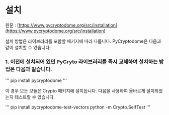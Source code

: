 # 설치

원문 : [https://www.pycryptodome.org/src/installation](https://www.pycryptodome.org/src/installation)

설치 방법은 라이브러리를 포함할 패키지에 따라 다릅니다. PyCryptodome은 다음과 같이 설치할 수 있습니다:

### 1. 이전에 설치되어 있던 PyCryto 라이브러리를 즉시 교체하여 설치하는 방법은 다음과 같습니다.

'''
pip install pycryptodome
'''

이 경우 모든 모듈은 Crypto 패키지에 설치됩니다. 다음을 사용하여 올바르게 설치되었는지 테스트할 수 있습니다.

'''
pip install pycryptodome-test-vectors
python -m Crypto.SelfTest
'''
